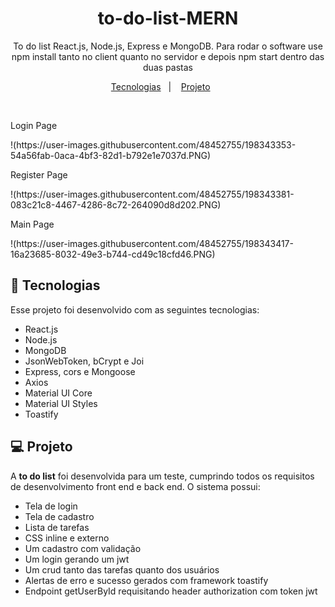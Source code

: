 <h1 align="center"> to-do-list-MERN </h1>

<p align="center">
To do list React.js, Node.js, Express e MongoDB. Para rodar o software use npm install tanto no client quanto no servidor e depois npm start dentro das duas pastas
</p>

<p align="center">
  <a href="#-tecnologias">Tecnologias</a>&nbsp;&nbsp;&nbsp;|&nbsp;&nbsp;&nbsp;
  <a href="#-projeto">Projeto</a>&nbsp;&nbsp;&nbsp;&nbsp;&nbsp;&nbsp;
</p>

<br>

<p align="center">
  <p>Login Page</p>
!(https://user-images.githubusercontent.com/48452755/198343353-54a56fab-0aca-4bf3-82d1-b792e1e7037d.PNG)

</p>

<p align="center">
  <p>Register Page</p>
 !(https://user-images.githubusercontent.com/48452755/198343381-083c21c8-4467-4286-8c72-264090d8d202.PNG)

</p>
<p align="center">
  <p>Main Page</p>
  !(https://user-images.githubusercontent.com/48452755/198343417-16a23685-8032-49e3-b744-cd49c18cfd46.PNG)

</p>

## 🚀 Tecnologias

Esse projeto foi desenvolvido com as seguintes tecnologias:

- React.js
- Node.js
- MongoDB
- JsonWebToken, bCrypt e Joi
- Express, cors e Mongoose
- Axios
- Material UI Core
- Material UI Styles
- Toastify

## 💻 Projeto

A **to do list** foi desenvolvida para um teste, cumprindo todos os requisitos de desenvolvimento front end e back end.
O sistema possui:

- Tela de login
- Tela de cadastro
- Lista de tarefas
- CSS inline e externo
- Um cadastro com validação
- Um login gerando um jwt
- Um crud tanto das tarefas quanto dos usuários
- Alertas de erro e sucesso gerados com framework toastify
- Endpoint getUserById requisitando header authorization com token jwt
